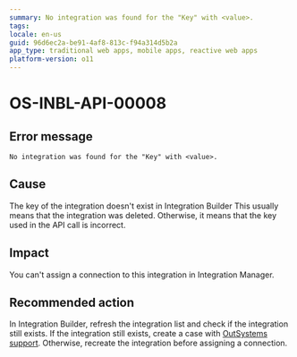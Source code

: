 ```yaml
---
summary: No integration was found for the "Key" with <value>.
tags:
locale: en-us
guid: 96d6ec2a-be91-4af8-813c-f94a314d5b2a
app_type: traditional web apps, mobile apps, reactive web apps
platform-version: o11
---
```


# OS-INBL-API-00008

## Error message

`No integration was found for the "Key" with <value>.`

## Cause

The key of the integration doesn't exist in Integration Builder
This usually means that the integration was deleted. Otherwise, it means that the key used in the API call is incorrect.

## Impact

You can't assign a connection to this integration in Integration Manager.

## Recommended action

In Integration Builder, refresh the integration list and check if the integration still exists.
If the integration still exists, create a case with [OutSystems support](https://success.outsystems.com/Support).
Otherwise, recreate the integration before assigning a connection.

